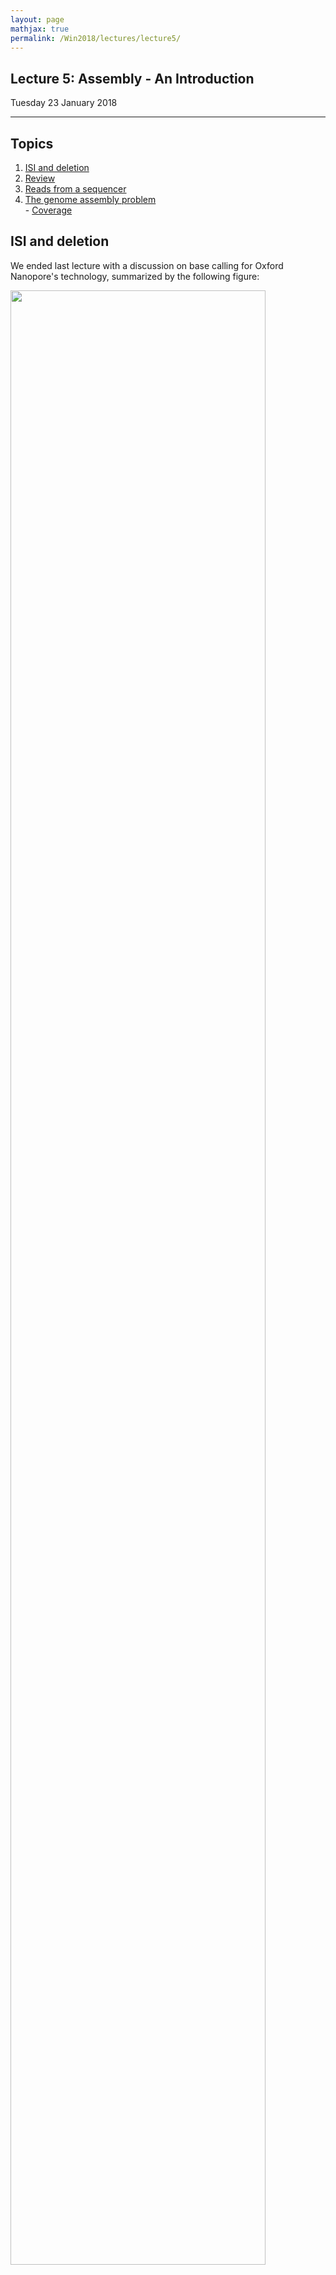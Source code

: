 ```yaml
---
layout: page
mathjax: true
permalink: /Win2018/lectures/lecture5/
---
```

## Lecture 5: Assembly - An Introduction

Tuesday 23 January 2018

-----------------

## Topics

1. <a href='#isi'>ISI and deletion</a>
2. <a href='#review'>Review</a>
3. <a href='#input'>Reads from a sequencer</a>   
4. <a href='#assembly'>The genome assembly problem</a>  
		- <a href='#coverage'> Coverage</a>

## <a id='isi'></a>ISI and deletion

We ended last lecture with a discussion on base calling for Oxford Nanopore's technology, summarized by the following figure:

<div class="fig figcenter fighighlight">
  <img src="/Win2018/assets/lecture4/nanopore_basecalling.png" width="90%">
  <div class="figcaption"> A block diagram view of nanopore basecalling. </div>
</div>

We have three sources of noise:

1. _context (intersymbol interference)_: each signal read from the nanopore is an aggregate from individual signals from multiple symbols
2. _indels (insertions and deletions)_: the strand does not pass through the pore at a constant speed
3. _technical_: measurement noise which we model as additive Gaussian zero-mean noise

Last time, we also discussed how we can decode a series of length-4 contexts (sliding 4-mer windows) using a trellis and the Viterbi algorithm. A point of confusion stemmed from how the algorithm would perform in the event of an indel. We will discuss the deletion event in more detail. Without a deletion, each initial context can transition to one of four states (e.g. AAAA, AAAC, AAAG, AAAT for the initial context AAAA). Each intermediate trellis stage contains $$4^4 = 2^8$$ states, and each node at stage $$i$$ will have 4 outgoing edges connecting the node to stage $$i+1$$. For a deletion event, we can add edges to states AATA, AATC, etc. to account for other 4-mer contexts that AAAA can transition to. In other words, we simply need to add more edges to the trellis. Running Viterbi now will result in a sequence that's 1 longer than the number of intervals estimated from the analog signal.

Perhaps counterintuitively, the ISI due to the context can be useful (see Question II part 5 on [assignment 1](/Win2018/assignments/assignment1/)). If we miss a base, we have 3 contexts that contain information about the base.

## <a id='review'></a>Review

So far in the course, we have discussed three different technologies in detail: second-generation sequencing (Illumina), Oxford Nanopore, and PacBio.

| -- | --: | --: | --: |
| | Second gen. (Illumina) | Oxford Nanopore (MinIon) | PacBio |
| -- | --: | --: | --: |
| read length (bases) | 100-500 | 10K-100K | 10K-20K |
| error rates | < 1% | 10-15% | 10-15% |
| speed (time/base) | 6 mins/base/strand | 250 bases/s | 3 bases/s |
| # of reads in parallel | $$10^9$$ | 2000 | 150K |
| throughput (total # of bases/s)| 3M | 500K | 450K |

## <a id='input'></a>Reads from a sequencer

We have already gone through a high-level description of the roles of the sequencer and the base caller and how these are achieved in practice. Assuming that these stages are completed successfully, their output would be hundreds of millions to billions of erroneous reads. This information is usually provided to us in the format of a `FASTQ` file in which $$Q$$ stands for the quality score associated to each base:

$$Q = -10\log_{10} P_e.$$

$$P_e$$ is the probability of error calculated in the base calling stage. The next phase in the pipeline is to reconstruct the original sequence from read data.

<div class="fig figcenter fighighlight">
  <img src="/Win2018/assets/lecture5/diagram.png" width="90%">
  <div class="figcaption"> System level diagram for estimating a DNA sequence using high-throughput sequencing. </div>
</div>

## <a id='assembly'></a>The genome assembly problem

The genome assembly problem is the following: Given reads coming
from a sequence, how does one reconstruct the sequence? There are two relevant flavors of this problem.

1. **reference-based assembly**: reconstructing the genome while leveraging side information from a reference, such as an already-assembled genome. This is useful for _SNP calling_, or the process of determining which individual bases of an organism's genome is different from the reference
2. **de novo assembly**: reconstructing the genome from just the reads. This is relevant in cancer and when a previously unsequenced organism is sequenced for the first time

We will focus mainly on de novo assembly, and we will attempt to answer the following questions:

- How many reads do we need to assemble?
- How do we design efficient assembly algorithms that can operate with the minimum number of reads and read length?

### <a id='coverage'></a>Coverage

Starting with some notation, let  

$$
\begin{align*}
G &= \text{Length of the genome},\\
L &= \text{Read length},\\
N &= \text{Number of reads}.
\end{align*}
$$

We assume that $$L$$ is fixed. We first derive a relationship between the above three values that would result in successful assembly. Since $$L$$ and $$G$$ are fixed with our choice of experiment and technology, we need to choose $$N$$ (i.e. "How much sequencing do I need to do?"). Intuitively, the reads must cover the entire genome, and each base has to be covered by at least 1 read. Therefore $$ LN > G $$ or $$ N > G/L $$. In order to achieve this lower bound, we need to have all $$ LN $$ reads aligning perfectly without overlap, which is highly unlikely.

It turns out that if we let $$\epsilon$$ represent the probability of not achieving full genome coverage, then

$$ N \geq \frac{G}{L} \ln \frac{G}{\epsilon}. $$

If this condition is met, then we have achieved coverage with probability $$\geq 1-\epsilon$$. This result is more stringent than our previous bound due to the $$\ln (G/\epsilon) $$ term, which is greater than 1.

In isolation, $$N$$ is not too informative. For a particular sequencing experiment, $$N = $$ 100 million reads could be large or small depending on the size of the genome and the length of each read. Because the reads are random, some bases will be covered more often than other bases. Therefore rather than using $$N$$, we are instead interested in the _coverage depth_, or the average coverage per base, which is described by

$$
c = \frac{NL}{G} \geq \ln \frac{G}{\epsilon}.
$$

As an example, if the genome of interest is about one billion base pairs long, then we need at least $$25$$x coverage depth since $$G=10^9;\epsilon=0.01\Rightarrow c=25.328\ \ $$. The number of reads covering a position is exactly binomial with parameters $$\left(N, \frac{L}{G}\right)$$. Note that $$\frac{L}{G}$$ is quite small, and therefore the number of reads can be approximated with a Poisson distribution with mean $$c= \frac{NL}{G} \ $$.

As a parting thought, we observe that this condition holds for every $$L$$. Suppose $$L = 1$$ (each read is only 1 base long). The condition in its current form states that we can assemble if we have a large enough $$N$$, but intuitively this is wrong. We will address this next lecture.
